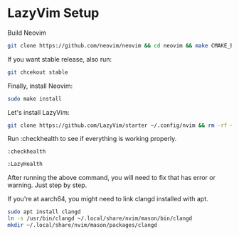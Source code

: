 # LazyVim Setup

Build Neovim

```bash
git clone https://github.com/neovim/neovim && cd neovim && make CMAKE_BUILD_TYPE=RelWithDebInfo
```

If you want stable release, also run:

```bash
git chcekout stable
```

Finally, install Neovim:

```bash
sudo make install
```

Let's install LazyVim:

```bash
git clone https://github.com/LazyVim/starter ~/.config/nvim && rm -rf ~/.config/nvim/.git && nvim
```

Run :checkhealth to see if everything is working properly.

```
:checkhealth
```

```bash
:LazyHealth
```

After running the above command, you will need to fix that has error or warning. Just step by step.

If you're at aarch64, you might need to link clangd installed with apt.

```bash
sudo apt install clangd
ln -s /usr/bin/clangd ~/.local/share/nvim/mason/bin/clangd
mkdir ~/.local/share/nvim/mason/packages/clangd
```
